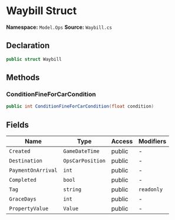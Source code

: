 # Waybill Struct

**Namespace:** `Model.Ops`
**Source:** `Waybill.cs`

## Declaration

```csharp
public struct Waybill
```

## Methods

### ConditionFineForCarCondition

```csharp
public int ConditionFineForCarCondition(float condition)
```

## Fields

| Name | Type | Access | Modifiers |
|------|------|--------|-----------|
| `Created` | `GameDateTime` | public | - |
| `Destination` | `OpsCarPosition` | public | - |
| `PaymentOnArrival` | `int` | public | - |
| `Completed` | `bool` | public | - |
| `Tag` | `string` | public | `readonly` |
| `GraceDays` | `int` | public | - |
| `PropertyValue` | `Value` | public | - |

